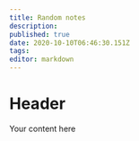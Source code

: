 ```yaml
---
title: Random notes
description: 
published: true
date: 2020-10-10T06:46:30.151Z
tags: 
editor: markdown
---
```


# Header
Your content here